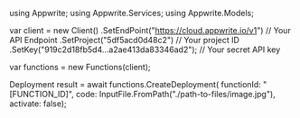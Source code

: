 using Appwrite;
using Appwrite.Services;
using Appwrite.Models;

var client = new Client()
    .SetEndPoint("https://cloud.appwrite.io/v1") // Your API Endpoint
    .SetProject("5df5acd0d48c2") // Your project ID
    .SetKey("919c2d18fb5d4...a2ae413da83346ad2"); // Your secret API key

var functions = new Functions(client);

Deployment result = await functions.CreateDeployment(
    functionId: "[FUNCTION_ID]",
    code: InputFile.FromPath("./path-to-files/image.jpg"),
    activate: false);